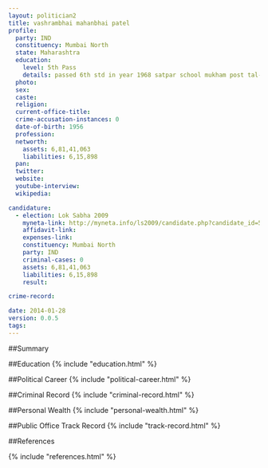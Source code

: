 ```yaml
---
layout: politician2
title: vashrambhai mahanbhai patel
profile: 
  party: IND
  constituency: Mumbai North
  state: Maharashtra
  education: 
    level: 5th Pass
    details: passed 6th std in year 1968 satpar school mukham post tal-kottada sangani satpar dist rajkot state gujarat
  photo: 
  sex: 
  caste: 
  religion: 
  current-office-title: 
  crime-accusation-instances: 0
  date-of-birth: 1956
  profession: 
  networth: 
    assets: 6,81,41,063
    liabilities: 6,15,898
  pan: 
  twitter: 
  website: 
  youtube-interview: 
  wikipedia: 

candidature: 
  - election: Lok Sabha 2009
    myneta-link: http://myneta.info/ls2009/candidate.php?candidate_id=5391
    affidavit-link: 
    expenses-link: 
    constituency: Mumbai North 
    party: IND
    criminal-cases: 0
    assets: 6,81,41,063
    liabilities: 6,15,898
    result:  

crime-record: 

date: 2014-01-28
version: 0.0.5
tags: 
---
```

##Summary


##Education
{% include "education.html" %}


##Political Career
{% include "political-career.html" %}


##Criminal Record
{% include "criminal-record.html" %}


##Personal Wealth
{% include "personal-wealth.html" %}


##Public Office Track Record
{% include "track-record.html" %}


##References


{% include "references.html" %}